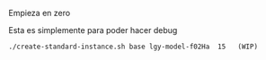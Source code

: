 Empieza en zero

Esta es simplemente para poder hacer debug


    ./create-standard-instance.sh base lgy-model-f02Ha  15   (WIP)  